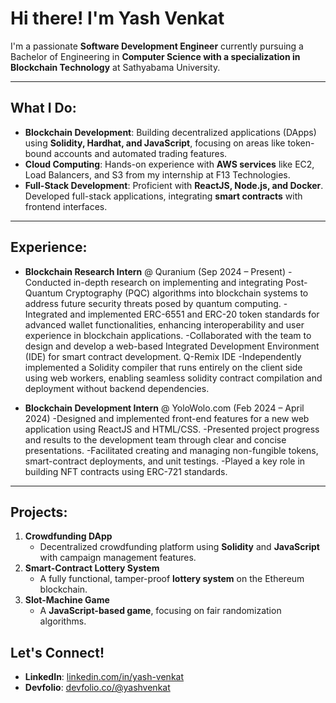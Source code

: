 #  Hi there! I'm Yash Venkat

I'm a passionate **Software Development Engineer** currently pursuing a Bachelor of Engineering in **Computer Science with a specialization in Blockchain Technology** at Sathyabama University.

---

##  What I Do:
- **Blockchain Development**: Building decentralized applications (DApps) using **Solidity, Hardhat, and JavaScript**, focusing on areas like token-bound accounts and automated trading features.
- **Cloud Computing**: Hands-on experience with **AWS services** like EC2, Load Balancers, and S3 from my internship at F13 Technologies.
- **Full-Stack Development**: Proficient with **ReactJS, Node.js, and Docker**. Developed full-stack applications, integrating **smart contracts** with frontend interfaces.

---

##  Experience:
- **Blockchain Research Intern** @ Quranium (Sep 2024 – Present)
  -Conducted in-depth research on implementing and integrating Post-Quantum Cryptography (PQC) algorithms into blockchain systems to address future security threats posed by quantum computing.
  -Integrated and implemented ERC-6551 and ERC-20 token standards for advanced wallet functionalities, enhancing interoperability and user experience in blockchain applications.
  -Collaborated with the team to design and develop a web-based Integrated Development Environment (IDE) for smart contract development. Q-Remix IDE
  -Independently implemented a Solidity compiler that runs entirely on the client side using web workers, enabling seamless solidity contract compilation and deployment without backend dependencies.

- **Blockchain Development Intern** @ YoloWolo.com (Feb 2024 – April 2024)
  -Designed and implemented front-end features for a new web application using ReactJS and HTML/CSS.
  -Presented project progress and results to the development team through clear and concise presentations.
  -Facilitated creating and managing non-fungible tokens, smart-contract deployments, and unit testings.
  -Played a key role in building NFT contracts using ERC-721 standards.


---

##  Projects:
1. **Crowdfunding DApp**
   - Decentralized crowdfunding platform using **Solidity** and **JavaScript** with campaign management features.
2. **Smart-Contract Lottery System**
   - A fully functional, tamper-proof **lottery system** on the Ethereum blockchain.
3. **Slot-Machine Game**
   - A **JavaScript-based game**, focusing on fair randomization algorithms.



##  Let's Connect!
- **LinkedIn**: [linkedin.com/in/yash-venkat](https://www.linkedin.com/in/yash-venkat)
- **Devfolio**: [devfolio.co/@yashvenkat](https://devfolio.co/@yashvenkat)
